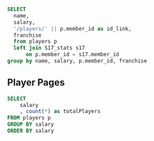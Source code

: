 ```sql player_page_link
SELECT
  name,
  salary,
  '/players/' || p.member_id as id_link,
  franchise
  from players p
  left join S17_stats s17
      on p.member_id = s17.member_id
group by name, salary, p.member_id, franchise
```

## Player Pages


<LastRefreshed prefix="Data last updated"/>


<DataTable data={player_page_link} search=true rows=10 headerColor=#2a4b82 headerFontColor=white link=id_link >
  <Column id="name" />
  <Column id="salary" align=center />
  <Column id="franchise" align=center />
</DataTable>


```sql playerCount
SELECT
    salary
    , count(*) as totalPlayers
FROM players p
GROUP BY salary
ORDER BY salary
```

<BarChart data={playerCount} x=salary y=totalPlayers xAxisTitle="Salaries" title="Number of Players per Salary" labels=true />


